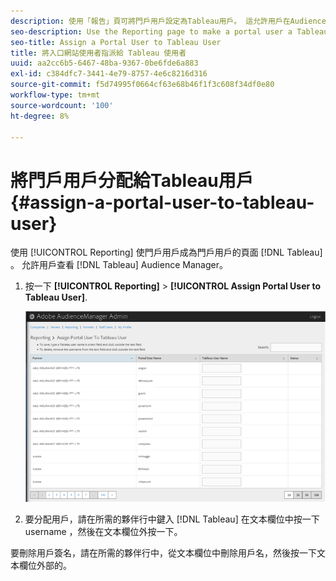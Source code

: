 ```yaml
---
description: 使用「報告」頁可將門戶用戶設定為Tableau用戶。 這允許用戶在Audience Manager中查看Tableau報表。
seo-description: Use the Reporting page to make a portal user a Tableau user. This lets users view Tableau reports in Audience Manager.
seo-title: Assign a Portal User to Tableau User
title: 將入口網站使用者指派給 Tableau 使用者
uuid: aa2cc6b5-6467-48ba-9367-0be6fde6a883
exl-id: c384dfc7-3441-4e79-8757-4e6c8216d316
source-git-commit: f5d74995f0664cf63e68b46f1f3c608f34df0e80
workflow-type: tm+mt
source-wordcount: '100'
ht-degree: 8%

---
```


# 將門戶用戶分配給Tableau用戶 {#assign-a-portal-user-to-tableau-user}

<!-- t_tabeau.xml -->

使用 [!UICONTROL Reporting] 使門戶用戶成為門戶用戶的頁面 [!DNL Tableau] 。 允許用戶查看 [!DNL Tableau] Audience Manager。

1. 按一下 **[!UICONTROL Reporting]** > **[!UICONTROL Assign Portal User to Tableau User]**.

   ![](assets/tableau.png)

1. 要分配用戶，請在所需的夥伴行中鍵入 [!DNL Tableau] 在文本欄位中按一下username ，然後在文本欄位外按一下。

要刪除用戶簽名，請在所需的夥伴行中，從文本欄位中刪除用戶名，然後按一下文本欄位外部的。
